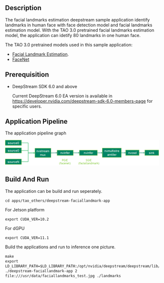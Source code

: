 ## Description
The facial landmarks estimation deepstream sample application identify landmarks in human face with face detection model and facial landmarks estimation model.
With the TAO 3.0 pretrained facial landmarks estimation model, the application can idetify 80 landmarks in one human face.

The TAO 3.0 pretrained models used in this sample application:
* [Facial Landmark Estimation](https://ngc.nvidia.com/catalog/models/nvidia:tao:fpenet).
* [FaceNet](https://ngc.nvidia.com/catalog/models/nvidia:tao:facenet)

## Prerequisition

* DeepStream SDK 6.0 and above

  Current DeepStream 6.0 EA version is available in https://developer.nvidia.com/deepstream-sdk-6.0-members-page for specific users.

## Application Pipeline

The application pipeline graph

![faciallandmarks application pipeline](faciallandmarks_pipeline.png)

## Build And Run
The application can be build and run seperately.

```
cd apps/tao_others/deepstream-faciallandmark-app
```

For Jetson platform
```
export CUDA_VER=10.2
```

For dGPU
```
export CUDA_VER=11.1
```

Build the applications and run to inference one picture.
```
make
export LD_LIBRARY_PATH=$LD_LIBRARY_PATH:/opt/nvidia/deepstream/deepstream/lib/cvcore_libs
./deepstream-faciallandmark-app 2 file:///usr/data/faciallandmarks_test.jpg ./landmarks
```

##
